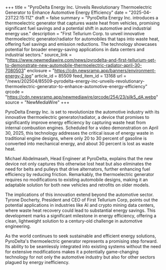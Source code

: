+++
title = "PyroDelta Energy Inc. Unveils Revolutionary Thermoelectric Generator to Enhance Automotive Energy Efficiency"
date = "2025-04-23T22:15:11Z"
draft = false
summary = "PyroDelta Energy Inc. introduces a thermoelectric generator that captures waste heat from vehicles, promising significant fuel savings and a potential shift in automotive and industrial energy use."
description = "First Tellurium Corp. to unveil innovative thermoelectric generator/radiator for automobiles that taps into waste heat, offering fuel savings and emission reductions. The technology showcases potential for broader energy-saving applications in data centers and industrial sectors."
source_link = "https://www.newmediawire.com/news/pyrodelta-and-first-tellurium-set-to-demonstrate-new-automobile-thermoelectric-radiator-april-30-7080503"
enclosure = "https://cdn.newsramp.app/banners/environment-energy-2.jpg"
article_id = 85509
feed_item_id = 13168
url = "/news/202504/85509-pyrodelta-energy-inc-unveils-revolutionary-thermoelectric-generator-to-enhance-automotive-energy-efficiency"
qrcode = "https://cdn.newsramp.app/newmediawire/qrcode/254/23/silk5_dA.webp"
source = "NewMediaWire"
+++

<p>PyroDelta Energy Inc. is set to revolutionize the automotive industry with its innovative thermoelectric generator/radiator, a device that promises to significantly improve energy efficiency by capturing waste heat from internal combustion engines. Scheduled for a video demonstration on April 30, 2025, this technology addresses the critical issue of energy waste in traditional engine designs, where only 20 to 30 percent of gasoline is converted into mechanical energy, and about 30 percent is lost as waste heat.</p><p>Michael Abdelmaseh, Head Engineer at PyroDelta, explains that the new device not only captures this otherwise lost heat but also eliminates the need for belts and pulleys that drive alternators, further enhancing fuel efficiency by reducing friction. Remarkably, the thermoelectric generator requires no modifications to existing automobile designs, making it an adaptable solution for both new vehicles and retrofits on older models.</p><p>The implications of this innovation extend beyond the automotive sector. Tyrone Docherty, President and CEO of First Tellurium Corp, points out the potential applications in industries like AI and crypto mining data centers, where waste heat recovery could lead to substantial energy savings. This development marks a significant milestone in energy efficiency, offering a clean, lightweight solution to a century-old challenge in automotive engineering.</p><p>As the world continues to seek sustainable and efficient energy solutions, PyroDelta's thermoelectric generator represents a promising step forward. Its ability to be seamlessly integrated into existing systems without the need for extensive modifications makes it a potentially game-changing technology for not only the automotive industry but also for other sectors plagued by energy inefficiency.</p>